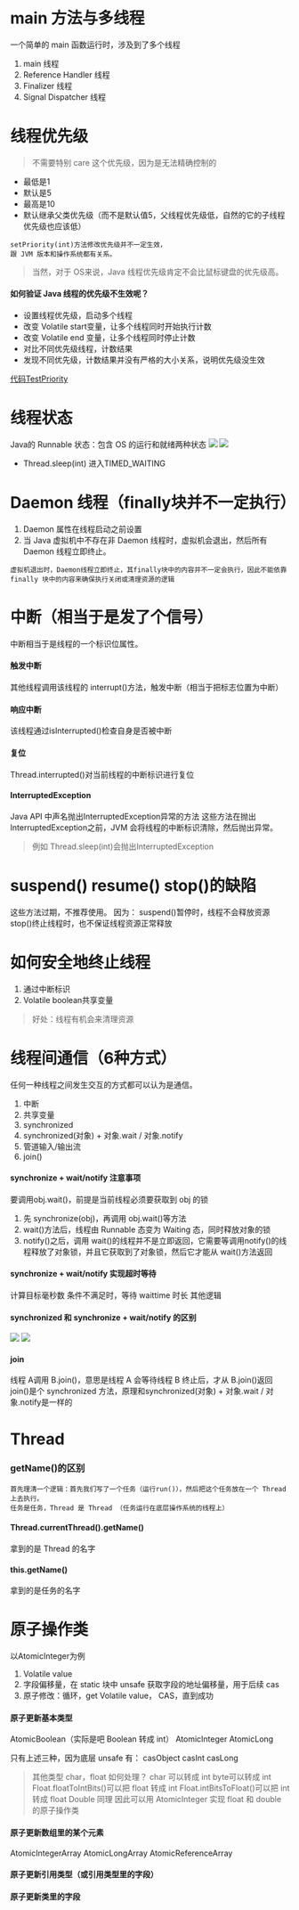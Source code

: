 # main 方法与多线程
一个简单的 main 函数运行时，涉及到了多个线程
1. main 线程
2. Reference Handler 线程
3. Finalizer 线程
4. Signal Dispatcher 线程

# 线程优先级
> 不需要特别 care 这个优先级，因为是无法精确控制的

* 最低是1
* 默认是5
* 最高是10
* 默认继承父类优先级（而不是默认值5，父线程优先级低，自然的它的子线程优先级也应该低）



```
setPriority(int)方法修改优先级并不一定生效，
跟 JVM 版本和操作系统都有关系。
```



> 当然，对于 OS来说，Java 线程优先级肯定不会比鼠标键盘的优先级高。

#### 如何验证 Java 线程的优先级不生效呢？
* 设置线程优先级，启动多个线程
* 改变 Volatile start变量，让多个线程同时开始执行计数
* 改变 Volatile end 变量，让多个线程同时停止计数
* 对比不同优先级线程，计数结果
* 发现不同优先级，计数结果并没有严格的大小关系，说明优先级没生效

[代码TestPriority](/java-bing-fa-bian-cheng-ji-chu/testpriority.md)

# 线程状态
Java的 Runnable 状态：包含 OS 的运行和就绪两种状态
![](/assets/线程状态.JPG)
![](/assets/状态变化.JPG)
* Thread.sleep(int) 进入TIMED_WAITING

# Daemon 线程（finally块并不一定执行）
1. Daemon 属性在线程启动之前设置
2. 当 Java 虚拟机中不存在非 Daemon 线程时，虚拟机会退出，然后所有 Daemon 线程立即终止。


```
虚拟机退出时，Daemon线程立即终止，其finally块中的内容并不一定会执行，因此不能依靠 finally 块中的内容来确保执行关闭或清理资源的逻辑
```

# 中断（相当于是发了个信号）
中断相当于是线程的一个标识位属性。
#### 触发中断
其他线程调用该线程的 interrupt()方法，触发中断（相当于把标志位置为中断）
#### 响应中断
该线程通过isInterrupted()检查自身是否被中断
#### 复位
Thread.interrupted()对当前线程的中断标识进行复位
#### InterruptedException
Java API 中声名抛出InterruptedException异常的方法
这些方法在抛出InterruptedException之前，JVM 会将线程的中断标识清除，然后抛出异常。
> 例如 Thread.sleep(int)会抛出InterruptedException

# suspend() resume() stop()的缺陷
这些方法过期，不推荐使用。
因为：
suspend()暂停时，线程不会释放资源
stop()终止线程时，也不保证线程资源正常释放

# 如何安全地终止线程
1. 通过中断标识
2. Volatile boolean共享变量

> 好处：线程有机会来清理资源

# 线程间通信（6种方式）
任何一种线程之间发生交互的方式都可以认为是通信。
1. 中断
2. 共享变量
3. synchronized
4. synchronized(对象) + 对象.wait / 对象.notify
5. 管道输入/输出流
6. join()

#### synchronize + wait/notify 注意事项
要调用obj.wait()，前提是当前线程必须要获取到 obj 的锁
1. 先 synchronize(obj)，再调用 obj.wait()等方法
2. wait()方法后，线程由 Runnable 态变为 Waiting 态，同时释放对象的锁
3. notify()之后，调用 wait()的线程并不是立即返回，它需要等调用notify()的线程释放了对象锁，并且它获取到了对象锁，然后它才能从 wait()方法返回

#### synchronize + wait/notify 实现超时等待
计算目标毫秒数
条件不满足时，等待 waittime 时长
其他逻辑

#### synchronized 和 synchronize + wait/notify 的区别
![](/assets/同步队列.JPG)
![](/assets/同步队列+等待队列.jpg)

#### join
线程 A调用 B.join()，意思是线程 A 会等待线程 B 终止后，才从 B.join()返回
join()是个 synchronized 方法，原理和synchronized(对象) + 对象.wait / 对象.notify是一样的

# Thread
### getName()的区别


```
首先理清一个逻辑：首先我们写了一个任务（运行run()），然后把这个任务放在一个 Thread 上去执行。
任务是任务，Thread 是 Thread （任务运行在底层操作系统的线程上）
```


#### Thread.currentThread().getName()
拿到的是 Thread 的名字

#### this.getName()
拿到的是任务的名字


# 原子操作类
以AtomicInteger为例
1. Volatile value
2. 字段偏移量，在 static 块中 unsafe 获取字段的地址偏移量，用于后续 cas
3. 原子修改：循环，get Volatile value， CAS，直到成功
#### 原子更新基本类型
AtomicBoolean（实际是吧 Boolean 转成 int）
AtomicInteger
AtomicLong

只有上述三种，因为底层 unsafe 有：
casObject
casInt
casLong

> 其他类型 char，float 如何处理？
char 可以转成 int
byte可以转成 int
Float.floatToIntBits()可以把 float 转成 int
Float.intBitsToFloat()可以把 int 转成 float
Double 同理
因此可以用 AtomicInteger 实现 float 和 double 的原子操作类
#### 原子更新数组里的某个元素
AtomicIntegerArray
AtomicLongArray
AtomicReferenceArray
#### 原子更新引用类型（或引用类型里的字段）
#### 原子更新类里的字段



